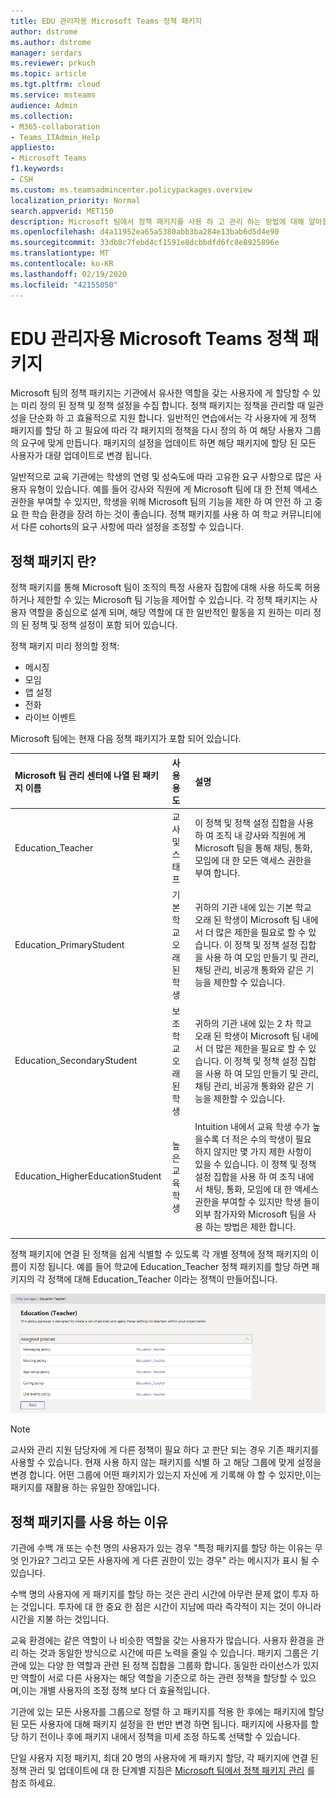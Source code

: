 ```yaml
---
title: EDU 관리자용 Microsoft Teams 정책 패키지
author: dstrome
ms.author: dstrome
manager: serdars
ms.reviewer: prkuch
ms.topic: article
ms.tgt.pltfrm: cloud
ms.service: msteams
audience: Admin
ms.collection:
- M365-collaboration
- Teams_ITAdmin_Help
appliesto:
- Microsoft Teams
f1.keywords:
- CSH
ms.custom: ms.teamsadmincenter.policypackages.overview
localization_priority: Normal
search.appverid: MET150
description: Microsoft 팀에서 정책 패키지를 사용 하 고 관리 하는 방법에 대해 알아봅니다.
ms.openlocfilehash: d4a11952ea65a5380abb3ba284e13bab6d5d4e90
ms.sourcegitcommit: 33db8c7febd4cf1591e8dcbbdfd6fc8e8925896e
ms.translationtype: MT
ms.contentlocale: ko-KR
ms.lasthandoff: 02/19/2020
ms.locfileid: "42155050"
---
```

# <a name="microsoft-teams-policy-packages-for-edu-admins"></a>EDU 관리자용 Microsoft Teams 정책 패키지

Microsoft 팀의 정책 패키지는 기관에서 유사한 역할을 갖는 사용자에 게 할당할 수 있는 미리 정의 된 정책 및 정책 설정을 수집 합니다. 정책 패키지는 정책을 관리할 때 일관성을 단순화 하 고 효율적으로 지원 합니다. 일반적인 연습에서는 각 사용자에 게 정책 패키지를 할당 하 고 필요에 따라 각 패키지의 정책을 다시 정의 하 여 해당 사용자 그룹의 요구에 맞게 만듭니다. 패키지의 설정을 업데이트 하면 해당 패키지에 할당 된 모든 사용자가 대량 업데이트로 변경 됩니다.

일반적으로 교육 기관에는 학생의 연령 및 성숙도에 따라 고유한 요구 사항으로 많은 사용자 유형이 있습니다. 예를 들어 강사와 직원에 게 Microsoft 팀에 대 한 전체 액세스 권한을 부여할 수 있지만, 학생을 위해 Microsoft 팀의 기능을 제한 하 여 안전 하 고 중요 한 학습 환경을 장려 하는 것이 좋습니다. 정책 패키지를 사용 하 여 학교 커뮤니티에서 다른 cohorts의 요구 사항에 따라 설정을 조정할 수 있습니다.

## <a name="what-is-a-policy-package"></a>정책 패키지 란?

정책 패키지를 통해 Microsoft 팀이 조직의 특정 사용자 집합에 대해 사용 하도록 허용 하거나 제한할 수 있는 Microsoft 팀 기능을 제어할 수 있습니다. 각 정책 패키지는 사용자 역할을 중심으로 설계 되며, 해당 역할에 대 한 일반적인 활동을 지 원하는 미리 정의 된 정책 및 정책 설정이 포함 되어 있습니다.

정책 패키지 미리 정의할 정책:
- 메시징
- 모임
- 앱 설정
- 전화
- 라이브 이벤트

Microsoft 팀에는 현재 다음 정책 패키지가 포함 되어 있습니다.

|Microsoft 팀 관리 센터에 나열 된 패키지 이름 |사용 용도  |설명 |
|:--- |:--- |:--- |
|Education_Teacher| 교사 및 스태프| 이 정책 및 정책 설정 집합을 사용 하 여 조직 내 강사와 직원에 게 Microsoft 팀을 통해 채팅, 통화, 모임에 대 한 모든 액세스 권한을 부여 합니다. |
|Education_PrimaryStudent | 기본 학교 오래 된 학생  | 귀하의 기관 내에 있는 기본 학교 오래 된 학생이 Microsoft 팀 내에서 더 많은 제한을 필요로 할 수 있습니다. 이 정책 및 정책 설정 집합을 사용 하 여 모임 만들기 및 관리, 채팅 관리, 비공개 통화와 같은 기능을 제한할 수 있습니다. |
|Education_SecondaryStudent| 보조 학교 오래 된 학생 | 귀하의 기관 내에 있는 2 차 학교 오래 된 학생이 Microsoft 팀 내에서 더 많은 제한을 필요로 할 수 있습니다. 이 정책 및 정책 설정 집합을 사용 하 여 모임 만들기 및 관리, 채팅 관리, 비공개 통화와 같은 기능을 제한할 수 있습니다. |
|Education_HigherEducationStudent | 높은 교육 학생 | Intuition 내에서 교육 학생 수가 높을수록 더 적은 수의 학생이 필요 하지 않지만 몇 가지 제한 사항이 있을 수 있습니다. 이 정책 및 정책 설정 집합을 사용 하 여 조직 내에서 채팅, 통화, 모임에 대 한 액세스 권한을 부여할 수 있지만 학생 들이 외부 참가자와 Microsoft 팀을 사용 하는 방법은 제한 합니다. |
|||

정책 패키지에 연결 된 정책을 쉽게 식별할 수 있도록 각 개별 정책에 정책 패키지의 이름이 지정 됩니다. 예를 들어 학교에 Education_Teacher 정책 패키지를 할당 하면 패키지의 각 정책에 대해 Education_Teacher 이라는 정책이 만들어집니다.

![Education_Teacher 정책 패키지 스크린샷](media/policy-packages-education_teacher.png)

> [!NOTE]
> 교사와 관리 지원 담당자에 게 다른 정책이 필요 하다 고 판단 되는 경우 기존 패키지를 사용할 수 있습니다. 현재 사용 하지 않는 패키지를 식별 하 고 해당 그룹에 맞게 설정을 변경 합니다. 어떤 그룹에 어떤 패키지가 있는지 자신에 게 기록해 야 할 수 있지만,이는 패키지를 재활용 하는 유일한 장애입니다.

## <a name="why-use-policy-packages"></a>정책 패키지를 사용 하는 이유

기관에 수백 개 또는 수천 명의 사용자가 있는 경우 "특정 패키지를 할당 하는 이유는 무엇 인가요? 그리고 모든 사용자에 게 다른 권한이 있는 경우" 라는 메시지가 표시 될 수 있습니다.

수백 명의 사용자에 게 패키지를 할당 하는 것은 관리 시간에 아무런 문제 없이 투자 하는 것입니다. 투자에 대 한 중요 한 점은 시간이 지남에 따라 즉각적이 지는 것이 아니라 시간을 지불 하는 것입니다.

교육 환경에는 같은 역할이 나 비슷한 역할을 갖는 사용자가 많습니다. 사용자 환경을 관리 하는 것과 동일한 방식으로 시간에 따른 노력을 줄일 수 있습니다. 패키지 그룹은 기관에 있는 다양 한 역할과 관련 된 정책 집합을 그룹화 합니다. 동일한 라이선스가 있지만 역할이 서로 다른 사용자는 해당 역할을 기준으로 하는 관련 정책을 할당할 수 있으며,이는 개별 사용자의 조정 정책 보다 더 효율적입니다.

기관에 있는 모든 사용자를 그룹으로 정렬 하 고 패키지를 적용 한 후에는 패키지에 할당 된 모든 사용자에 대해 패키지 설정을 한 번만 변경 하면 됩니다. 패키지에 사용자를 할당 하기 전이나 후에 패키지 내에서 정책을 미세 조정 하도록 선택할 수 있습니다.

단일 사용자 지정 패키지, 최대 20 명의 사용자에 게 패키지 할당, 각 패키지에 연결 된 정책 관리 및 업데이트에 대 한 단계별 지침은 [Microsoft 팀에서 정책 패키지 관리](manage-policy-packages.md) 를 참조 하세요.
